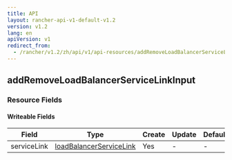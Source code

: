 ```yaml
---
title: API
layout: rancher-api-v1-default-v1.2
version: v1.2
lang: en
apiVersion: v1
redirect_from:
  - /rancher/v1.2/zh/api/v1/api-resources/addRemoveLoadBalancerServiceLinkInput/
---
```


## addRemoveLoadBalancerServiceLinkInput



### Resource Fields

#### Writeable Fields

Field | Type | Create | Update | Default | Notes
---|---|---|---|---|---
serviceLink | [loadBalancerServiceLink]({{site.baseurl}}/rancher/{{page.version}}/{{page.lang}}/api/{{page.apiVersion}}/api-resources/loadBalancerServiceLink/) | Yes | - | - | 



<br>
